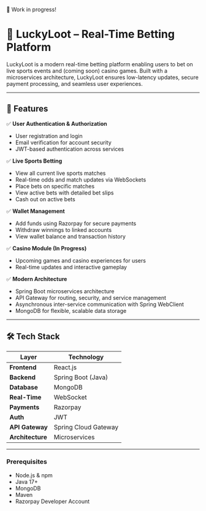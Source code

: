 🚧 Work in progress!

# 🎲 LuckyLoot – Real-Time Betting Platform

LuckyLoot is a modern real-time betting platform enabling users to bet on live sports events and (coming soon) casino games. Built with a microservices architecture, LuckyLoot ensures low-latency updates, secure payment processing, and seamless user experiences.

---

## 🚀 Features

✅ **User Authentication & Authorization**  
- User registration and login  
- Email verification for account security  
- JWT-based authentication across services

✅ **Live Sports Betting**  
- View all current live sports matches  
- Real-time odds and match updates via WebSockets  
- Place bets on specific matches  
- View active bets with detailed bet slips  
- Cash out on active bets

✅ **Wallet Management**  
- Add funds using Razorpay for secure payments  
- Withdraw winnings to linked accounts  
- View wallet balance and transaction history

✅ **Casino Module (In Progress)**  
- Upcoming games and casino experiences for users  
- Real-time updates and interactive gameplay

✅ **Modern Architecture**  
- Spring Boot microservices architecture  
- API Gateway for routing, security, and service management  
- Asynchronous inter-service communication with Spring WebClient  
- MongoDB for flexible, scalable data storage

---

## 🛠️ Tech Stack

| Layer             | Technology                          |
|-------------------|-------------------------------------|
| **Frontend**      | React.js                            |
| **Backend**       | Spring Boot (Java)                  |
| **Database**      | MongoDB                             |
| **Real-Time**     | WebSocket                           |
| **Payments**      | Razorpay                            |
| **Auth**          | JWT                                  |
| **API Gateway**   | Spring Cloud Gateway                |
| **Architecture**  | Microservices                       |

---


### Prerequisites

- Node.js & npm
- Java 17+
- MongoDB
- Maven
- Razorpay Developer Account
